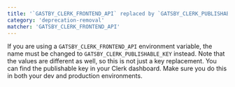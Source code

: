 ```yaml
---
title: '`GASTBY_CLERK_FRONTEND_API` replaced by `GATSBY_CLERK_PUBLISHABLE_KEY`'
category: 'deprecation-removal'
matcher: 'GATSBY_CLERK_FRONTEND_API'
---
```


If you are using a `GATSBY_CLERK_FRONTEND_API` environment variable, the name must be changed to `GATSBY_CLERK_PUBLISHABLE_KEY` instead. Note that the values are different as well, so this is not just a key replacement. You can find the publishable key in your Clerk dashboard. Make sure you do this in both your dev and production environments.
